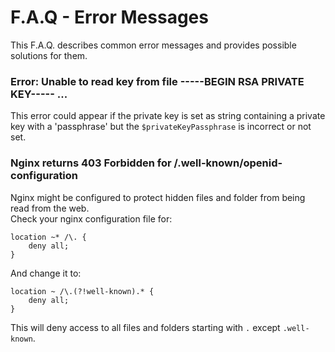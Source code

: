 F.A.Q - Error Messages
======================

This F.A.Q. describes common error messages and provides possible solutions for them.

### Error: Unable to read key from file -----BEGIN RSA PRIVATE KEY----- ...  
This error could appear if the private key is set as string containing a private key with 
a 'passphrase' but the `$privateKeyPassphrase` is incorrect or not set.

### Nginx returns 403 Forbidden for /.well-known/openid-configuration
Nginx might be configured to protect hidden files and folder from being read from the web.  
Check your nginx configuration file for:  
```nginxconf
location ~* /\. {
    deny all;
}
```
And change it to:
```nginxconf
location ~ /\.(?!well-known).* {
    deny all;
}
```
This will deny access to all files and folders starting with `.` except `.well-known`.
